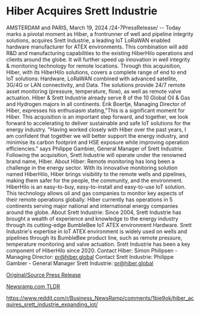 # Hiber Acquires Srett Industrie

AMSTERDAM and PARIS, March 19, 2024 /24-7PressRelease/ -- Today marks a pivotal moment as Hiber, a frontrunner of well and pipeline integrity solutions, acquires Srett Industrie, a leading IoT LoRaWAN enabled hardware manufacturer for ATEX environments. This combination will add R&D and manufacturing capabilities to the existing HiberHilo operations and clients around the globe. It will further speed up innovation in well integrity & monitoring technology for remote locations.  Through this acquisition, Hiber, with its HiberHilo solutions, covers a complete range of end to end IoT solutions: Hardware, LoRaWAN combined with advanced satellite, 3G/4G or LAN connectivity, and Data.   The solutions provide 24/7 remote asset monitoring (pressure, temperature, flow), as well as remote valve actuation. Hiber & Srett Industrie already serve 8 of the 10 Global Oil & Gas and Hydrogen majors in all continents.  Erik Boertje, Managing Director of Hiber, expresses his enthusiasm stating,"This is a significant moment for Hiber. This acquisition is an important step forward, and together, we look forward to accelerating to deliver sustainable and safe IoT solutions for the energy industry.   "Having worked closely with Hiber over the past years, I am confident that together we will better support the energy industry, and minimise its carbon footprint and HSE exposure while improving operation efficiencies." says Philippe Gambier, General Manager of Srett Industrie.  Following the acquisition, Srett Industrie will operate under the renowned brand name, Hiber.  About Hiber: Remote monitoring has long been a challenge in the energy sector. With its innovative monitoring solution named HiberHilo, Hiber brings visibility to the remote wells and pipelines, making them safer for the people, the community, and the environment. HiberHilo is an easy-to-buy, easy-to-install and easy-to-use IoT solution. This technology allows oil and gas companies to monitor key aspects of their remote operations globally. Hiber currently has operations in 5 continents serving major national and international energy companies around the globe.  About Srett Industrie: Since 2004, Srett Industrie has brought a wealth of experience and knowledge to the energy industry through its cutting-edge BumbleBee IoT ATEX environment Hardware. Srett Industrie's expertise in IoT ATEX environment is widely used on wells and pipelines through its BumbleBee product line, such as remote pressure, temperature monitoring and valve actuation. Srett Industrie has been a key component of HiberHilo since 2020.  Contact Hiber: Simon Philipsen - Managing Director: pr@hiber.global  Contact Srett Industrie: Philippe Gambier - General Manager Srett Industrie: pr@hiber.global 

[Original/Source Press Release](https://www.24-7pressrelease.com/press-release/509340/hiber-acquires-srett-industrie)
                    

[Newsramp.com TLDR](None) 

https://www.reddit.com/r/Business_NewsRamp/comments/1bie9ok/hiber_acquires_srett_industrie_expanding_iot/